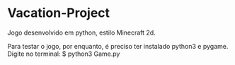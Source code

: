 # Vacation-Project
Jogo desenvolvido em python, estilo Minecraft 2d.

Para testar o jogo, por enquanto, é preciso ter instalado python3 e pygame. Digite no terminal:
$ python3 Game.py
